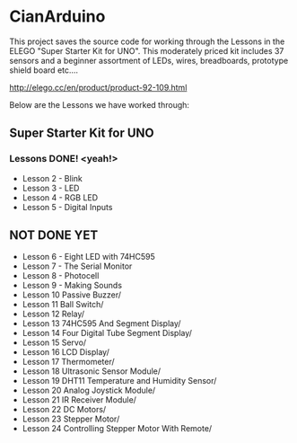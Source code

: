 # CianArduino

This project saves the source code for working through the Lessons in the ELEGO "Super Starter Kit for UNO".  This moderately priced kit includes 37 sensors and a beginner assortment of LEDs, wires, breadboards, prototype shield board etc....


http://elego.cc/en/product/product-92-109.html


Below are the Lessons we have worked through:

## Super Starter Kit for UNO
### Lessons DONE! <yeah!>

* Lesson 2 - Blink
* Lesson 3 - LED
* Lesson 4 - RGB LED
* Lesson 5 - Digital Inputs

## NOT DONE YET
* Lesson 6 - Eight LED with 74HC595
* Lesson 7 - The Serial Monitor
* Lesson 8 - Photocell
* Lesson 9 - Making Sounds
* Lesson 10 Passive Buzzer/
* Lesson 11 Ball Switch/
* Lesson 12 Relay/
* Lesson 13 74HC595 And Segment Display/
* Lesson 14 Four Digital Tube Segment Display/
* Lesson 15 Servo/
* Lesson 16 LCD Display/
* Lesson 17 Thermometer/
* Lesson 18 Ultrasonic Sensor Module/
* Lesson 19 DHT11 Temperature and Humidity Sensor/
* Lesson 20 Analog Joystick Module/
* Lesson 21 IR Receiver Module/
* Lesson 22 DC Motors/
* Lesson 23 Stepper Motor/
* Lesson 24 Controlling Stepper Motor With Remote/
